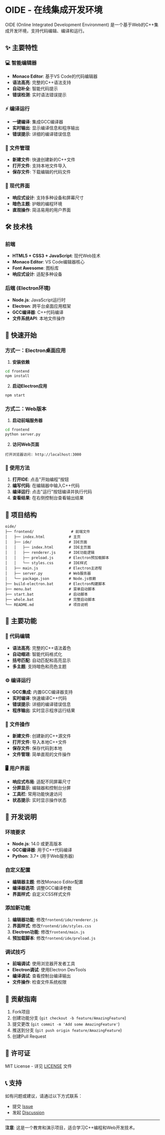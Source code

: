 # OIDE - 在线集成开发环境

OIDE (Online Integrated Development Environment) 是一个基于Web的C++集成开发环境，支持代码编辑、编译和运行。

## ✨ 主要特性

### 💻 智能编辑器
- **Monaco Editor**: 基于VS Code的代码编辑器
- **语法高亮**: 完整的C++语法支持
- **自动补全**: 智能代码提示
- **错误检测**: 实时语法错误提示

### ⚡ 编译运行
- **一键编译**: 集成GCC编译器
- **实时输出**: 显示编译信息和程序输出
- **错误提示**: 详细的编译错误信息

### 📁 文件管理
- **新建文件**: 快速创建新的C++文件
- **打开文件**: 支持本地文件导入
- **保存文件**: 下载编辑的代码文件

### 🎨 现代界面
- **响应式设计**: 支持多种设备和屏幕尺寸
- **暗色主题**: 护眼的编程环境
- **直观操作**: 简洁易用的用户界面

## 🛠️ 技术栈

### 前端
- **HTML5 + CSS3 + JavaScript**: 现代Web技术
- **Monaco Editor**: VS Code编辑器核心
- **Font Awesome**: 图标库
- **响应式设计**: 适配多种设备

### 后端 (Electron环境)
- **Node.js**: JavaScript运行时
- **Electron**: 跨平台桌面应用框架
- **GCC编译器**: C++代码编译
- **文件系统API**: 本地文件操作

## 🚀 快速开始

### 方式一：Electron桌面应用

1. **安装依赖**
```bash
cd frontend
npm install
```

2. **启动Electron应用**
```bash
npm start
```

### 方式二：Web版本

1. **启动前端服务器**
```bash
cd frontend
python server.py
```

2. **访问Web页面**
```
打开浏览器访问: http://localhost:3000
```

### 🎯 使用方法

1. **打开IDE**: 点击"开始编程"按钮
2. **编写代码**: 在编辑器中输入C++代码
3. **编译运行**: 点击"运行"按钮编译并执行代码
4. **查看结果**: 在右侧控制台查看输出结果

## 📁 项目结构

```
oide/
├── frontend/                 # 前端文件
│   ├── index.html           # 主页
│   ├── ide/                 # IDE页面
│   │   ├── index.html       # IDE主页面
│   │   ├── renderer.js      # IDE功能逻辑
│   │   ├── preload.js       # Electron预加载脚本
│   │   └── styles.css       # IDE样式
│   ├── main.js              # Electron主进程
│   ├── server.py            # Web服务器
│   └── package.json         # Node.js依赖
├── build-electron.bat       # Electron构建脚本
├── menu.bat                 # 菜单启动脚本
├── start.bat                # 启动脚本
├── whole.bat                # 完整启动脚本
└── README.md                # 项目说明
```

## 🎯 主要功能

### 📝 代码编辑
- **语法高亮**: 完整的C++语法着色
- **自动缩进**: 智能代码格式化
- **括号匹配**: 自动匹配和高亮显示
- **多主题**: 支持暗色和亮色主题

### ⚙️ 编译运行
- **GCC集成**: 内置GCC编译器支持
- **实时编译**: 快速编译C++代码
- **错误提示**: 详细的编译错误信息
- **程序输出**: 实时显示程序运行结果

### 💾 文件操作
- **新建文件**: 创建新的C++源文件
- **打开文件**: 导入本地C++文件
- **保存文件**: 保存代码到本地
- **文件管理**: 简单直观的文件操作

### 🖥️ 用户界面
- **响应式布局**: 适配不同屏幕尺寸
- **分屏显示**: 编辑器和控制台分屏
- **工具栏**: 常用功能快速访问
- **状态提示**: 实时显示操作状态

## 🔧 开发说明

### 环境要求
- **Node.js**: 14.0 或更高版本
- **GCC编译器**: 用于C++代码编译
- **Python**: 3.7+ (用于Web服务器)

### 自定义配置
- **编辑器主题**: 修改Monaco Editor配置
- **编译器选项**: 调整GCC编译参数
- **界面样式**: 自定义CSS样式文件

### 添加新功能
1. **编辑器功能**: 修改`frontend/ide/renderer.js`
2. **界面样式**: 修改`frontend/ide/styles.css`
3. **Electron功能**: 修改`frontend/main.js`
4. **预加载脚本**: 修改`frontend/ide/preload.js`

### 调试技巧
- **前端调试**: 使用浏览器开发者工具
- **Electron调试**: 使用Electron DevTools
- **编译调试**: 查看控制台编译输出
- **文件操作**: 检查文件系统权限

## 🤝 贡献指南

1. Fork项目
2. 创建功能分支 (`git checkout -b feature/AmazingFeature`)
3. 提交更改 (`git commit -m 'Add some AmazingFeature'`)
4. 推送到分支 (`git push origin feature/AmazingFeature`)
5. 创建Pull Request

## 📄 许可证

MIT License - 详见 [LICENSE](LICENSE) 文件

## 📞 支持

如有问题或建议，请通过以下方式联系：
- 提交 [Issue](../../issues)
- 发起 [Discussion](../../discussions)

---

**注意**: 这是一个教育和演示项目，适合学习C++编程和Web开发技术。
